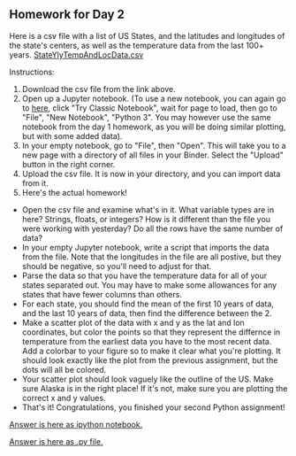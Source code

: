 ## Homework for Day 2

Here is a csv file with a list of US States, and the latitudes and longitudes of the state's centers, as well as the temperature data from the last 100+ years. 
[StateYlyTempAndLocData.csv](http://python-bootcamp-ucd.github.io/bootcamp2020/StateYlyTempAndLocData.csv) 

Instructions:
  1. Download the csv file from the link above. 
  2. Open up a Jupyter notebook. (To use a new notebook, you can again go to [here](https://jupyter.org/try), click "Try Classic Notebook", wait for page to load, then go to "File", "New Notebook", "Python 3".  You may however use the same notebook from the day 1 homework, as you will be doing similar plotting, but with some added data).
  3. In your empty notebook, go to "File", then "Open". This will take you to a new page with a directory of all files in your Binder. Select the "Upload" button in the right corner.
  4. Upload the csv file. It is now in your directory, and you can import data from it. 
  5. Here's the actual homework! 
  
  - Open the csv file and examine what's in it. What variable types are in here? Strings, floats, or integers? How is it different than the file you were working with yesterday?  Do all the rows have the same number of data?
  - In your empty Jupyter notebook, write a script that imports the data from the file.  Note that the longitudes in the file are all postive, but they should be negative, so you'll need to adjust for that.
  - Parse the data so that you have the temperature data for all of your states separated out.  You may have to make some allowances for any states that have fewer columns than others.
  - For each state, you should find the mean of the first 10 years of data, and the last 10 years of data, then find the difference between the 2.
  - Make a scatter plot of the data with x and y as the lat and lon coordinates, but color the points so that they represent the differnce in temperature from the earliest data you have to the most recent data.  Add a colorbar to your figure so to make it clear what you're plotting. It should look exactly like the plot from the previous assignment, but the dots will all be colored.
  - Your scatter plot should look vaguely like the outline of the US. Make sure Alaska is in the right place! If it's not, make sure you are plotting the correct x and y values.
  - That's it! Congratulations, you finished your second Python assignment! 


[Answer is here as ipython notebook.](https://python-bootcamp-ucd.github.io/bootcamp2020/HomeworkDay2.ipynb)

[Answer is here as .py file.](https://python-bootcamp-ucd.github.io/bootcamp2020/HomeworkDay2.py)
